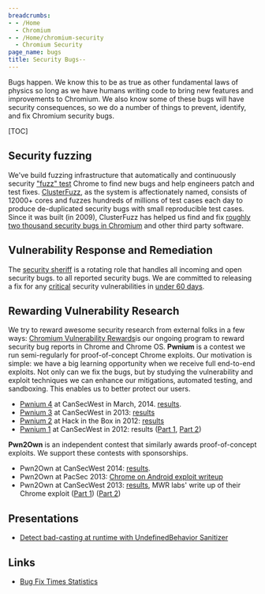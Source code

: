 ```yaml
---
breadcrumbs:
- - /Home
  - Chromium
- - /Home/chromium-security
  - Chromium Security
page_name: bugs
title: Security Bugs--
---
```


Bugs happen. We know this to be as true as other fundamental laws of physics so
long as we have humans writing code to bring new features and improvements to
Chromium. We also know some of these bugs will have security consequences, so we
do a number of things to prevent, identify, and fix Chromium security bugs.

[TOC]

## Security fuzzing

We've build fuzzing infrastructure that automatically and continuously security
["fuzz" test](http://en.wikipedia.org/wiki/Fuzz_testing) Chrome to find new bugs
and help engineers patch and test fixes.
[ClusterFuzz](/Home/chromium-security/bugs/using-clusterfuzz), as the system is
affectionately named, consists of 12000+ cores and fuzzes hundreds of millions
of test cases each day to produce de-duplicated security bugs with small
reproducible test cases. Since it was built (in 2009), ClusterFuzz has helped us
find and fix [roughly two thousand security bugs in
Chromium](https://code.google.com/p/chromium/issues/list?can=1&q=label%3AClusterFuzz+-status%3AWontFix%2CDuplicate+Type%3DBug-Security+&colspec=ID+Pri+M+Iteration+ReleaseBlock+Cr+Status+Owner+Summary+OS+Modified&x=m&y=releaseblock&cells=tiles)
and other third party software.

## Vulnerability Response and Remediation

The [security sheriff](/Home/chromium-security/security-sheriff) is a rotating
role that handles all incoming and open security bugs. to all reported security
bugs. We are committed to releasing a fix for any
[critical](/developers/severity-guidelines) security vulnerabilities in [under
60
days](http://googleonlinesecurity.blogspot.com/2010/07/rebooting-responsible-disclosure-focus.html).

## Rewarding Vulnerability Research

We try to reward awesome security research from external folks in a few ways:
[Chromium Vulnerability
Rewards](http://www.chromium.org/Home/chromium-security/vulnerability-rewards-program)is
our ongoing program to reward security bug reports in Chrome and Chrome OS.
**Pwnium** is a contest we run semi-regularly for proof-of-concept Chrome
exploits. Our motivation is simple: we have a big learning opportunity when we
receive full end-to-end exploits. Not only can we fix the bugs, but by studying
the vulnerability and exploit techniques we can enhance our mitigations,
automated testing, and sandboxing. This enables us to better protect our users.

*   [Pwnium
            4](http://blog.chromium.org/2014/01/show-off-your-security-skills.html)
            at CanSecWest in March, 2014.
            [results](https://docs.google.com/presentation/d/1c90yZXNHs7w8oi7uXveEOCx5-8O_NZIxolEKalscuAQ/view).
*   [Pwnium
            3](http://blog.chromium.org/2013/01/show-off-your-security-skills-pwn2own.html)
            at CanSecWest in 2013:
            [results](http://blog.chromium.org/2013/03/pwnium-3-and-pwn2own-results.html)
*   [Pwnium
            2](http://blog.chromium.org/2012/08/announcing-pwnium-2.html) at
            Hack in the Box in 2012:
            [results](http://blog.chromium.org/2012/10/pwnium-2-results-and-wrap-up_10.html)
*   [Pwnium
            1](http://blog.chromium.org/2012/02/pwnium-rewards-for-exploits.html)
            at CanSecWest in 2012: results ([Part
            1](http://blog.chromium.org/2012/05/tale-of-two-pwnies-part-1.html),
            [Part
            2](http://blog.chromium.org/2012/06/tale-of-two-pwnies-part-2.html))

**Pwn2Own** is an independent contest that similarly awards proof-of-concept
exploits. We support these contests with sponsorships.

*   Pwn2Own at CanSecWest 2014:
            [results](https://docs.google.com/presentation/d/1c90yZXNHs7w8oi7uXveEOCx5-8O_NZIxolEKalscuAQ/view).
*   Pwn2Own at PacSec 2013: [Chrome on Android exploit
            writeup](https://docs.google.com/document/d/1tHElG04AJR5OR2Ex-m_Jsmc8S5fAbRB3s4RmTG_PFnw/edit?usp=sharing)
*   Pwn2Own at CanSecWest 2013:
            [results](http://blog.chromium.org/2013/03/pwnium-3-and-pwn2own-results.html),
            MWR labs' write up of their Chrome exploit ([Part
            1](https://labs.mwrinfosecurity.com/blog/2013/04/19/mwr-labs-pwn2own-2013-write-up---webkit-exploit/))
            ([Part
            2](https://labs.mwrinfosecurity.com/blog/2013/09/06/mwr-labs-pwn2own-2013-write-up---kernel-exploit/))

## Presentations

*   [Detect bad-casting at runtime with UndefinedBehavior
            Sanitizer](https://drive.google.com/file/d/0Bxvv8gduedamTEJCUlN6eERtWUE/view?usp=sharing)

## Links

*   [Bug Fix Times
            Statistics](https://docs.google.com/spreadsheets/d/1XyFE36AZFpbPkhu-fQO_Yu8R_eU_7IvsRWSHWXnX7hI/edit#gid=2094956046)
